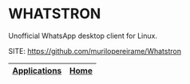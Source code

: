 # WHATSTRON

 Unofficial WhatsApp desktop client for Linux.

 SITE: https://github.com/murilopereirame/Whatstron

 | [Applications](https://portable-linux-apps.github.io/apps.html) | [Home](https://portable-linux-apps.github.io)
 | --- | --- |
